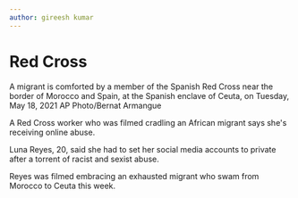 ```yaml
---
author: gireesh kumar
---
```


# Red Cross

A migrant is comforted by a member of the Spanish Red Cross near the border of Morocco and Spain, at the Spanish enclave of Ceuta, on Tuesday, May 18, 2021 AP Photo/Bernat Armangue

A Red Cross worker who was filmed cradling an African migrant says she's receiving online abuse.

Luna Reyes, 20, said she had to set her social media accounts to private after a torrent of racist and sexist abuse. 

Reyes was filmed embracing an exhausted migrant who swam from Morocco to Ceuta this week.
